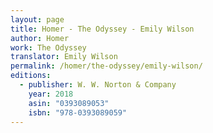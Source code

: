 ```yaml
---
layout: page
title: Homer - The Odyssey - Emily Wilson
author: Homer
work: The Odyssey
translator: Emily Wilson
permalink: /homer/the-odyssey/emily-wilson/
editions:
  - publisher: W. W. Norton & Company
    year: 2018
    asin: "0393089053"
    isbn: "978-0393089059"
---
```

